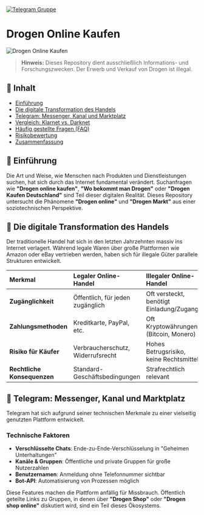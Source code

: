 [![Telegram Gruppe](https://img.shields.io/badge/📲_Join_Telegram_Group-2AABEE?style=for-the-badge&logo=telegram&logoColor=white)](https://t.me/+BZciOmP9owNjN2Ux)

# Drogen Online Kaufen

![Drogen Online Kaufen](https://imguh.com/images/2025/08/24/tg_trafficd3f3cda251042db5.png)

> **Hinweis:** Dieses Repository dient ausschließlich Informations- und Forschungszwecken. Der Erwerb und Verkauf von Drogen ist illegal.

## 📖 Inhalt
- [Einführung](#-einführung)
- [Die digitale Transformation des Handels](#-die-digitale-transformation-des-handels)
- [Telegram: Messenger, Kanal und Marktplatz](#-telegram-messenger-kanal-und-marktplatz)
- [Vergleich: Klarnet vs. Darknet](#-vergleich-klarnet-vs-darknet)
- [Häufig gestellte Fragen (FAQ)](#-häufig-gestellte-fragen-faq)
- [Risikobewertung](#-risikobewertung)
- [Zusammenfassung](#-zusammenfassung)

## 🎯 Einführung

Die Art und Weise, wie Menschen nach Produkten und Dienstleistungen suchen, hat sich durch das Internet fundamental verändert. Suchanfragen wie **"Drogen online kaufen"**, **"Wo bekommt man Drogen"** oder **"Drogen Kaufen Deutschland"** sind Teil dieser digitalen Realität. Dieses Repository untersucht die Phänomene **"Drogen online"** und **"Drogen Markt"** aus einer soziotechnischen Perspektive.

## 🔄 Die digitale Transformation des Handels

Der traditionelle Handel hat sich in den letzten Jahrzehnten massiv ins Internet verlagert. Während legale Waren über große Plattformen wie Amazon oder eBay vertrieben werden, haben sich für illegale Güter parallele Strukturen entwickelt.

| Merkmal | Legaler Online-Handel | Illegaler Online-Handel |
| :--- | :--- | :--- |
| **Zugänglichkeit** | Öffentlich, für jeden zugänglich | Oft versteckt, benötigt Einladung/Zugang |
| **Zahlungsmethoden** | Kreditkarte, PayPal, etc. | Oft Kryptowährungen (Bitcoin, Monero) |
| **Risiko für Käufer** | Verbraucherschutz, Widerrufsrecht | Hohes Betrugsrisiko, keine Rechtsmittel |
| **Rechtliche Konsequenzen** | Standard-Geschäftsbedingungen | Strafrechtlich relevant |

## 📱 Telegram: Messenger, Kanal und Marktplatz

Telegram hat sich aufgrund seiner technischen Merkmale zu einer vielseitig genutzten Plattform entwickelt.

### Technische Faktoren
- **Verschlüsselte Chats**: Ende-zu-Ende-Verschlüsselung in "Geheimen Unterhaltungen"
- **Kanäle & Gruppen**: Öffentliche und private Gruppen für große Nutzerzahlen
- **Benutzernamen**: Anmeldung ohne Telefonnummer sichtbar
- **Bot-API**: Automatisierung von Prozessen möglich

Diese Features machen die Plattform anfällig für Missbrauch. Öffentlich geteilte Links zu Gruppen, in denen über **"Drogen Shop"** oder **"Drogen shop online"** diskutiert wird, sind ein Teil dieses Ökosystems.
